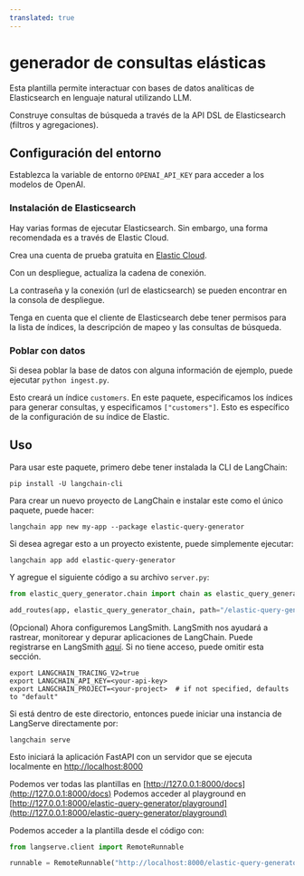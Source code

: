 ```yaml
---
translated: true
---
```


# generador de consultas elásticas

Esta plantilla permite interactuar con bases de datos analíticas de Elasticsearch en lenguaje natural utilizando LLM.

Construye consultas de búsqueda a través de la API DSL de Elasticsearch (filtros y agregaciones).

## Configuración del entorno

Establezca la variable de entorno `OPENAI_API_KEY` para acceder a los modelos de OpenAI.

### Instalación de Elasticsearch

Hay varias formas de ejecutar Elasticsearch. Sin embargo, una forma recomendada es a través de Elastic Cloud.

Crea una cuenta de prueba gratuita en [Elastic Cloud](https://cloud.elastic.co/registration?utm_source=langchain&utm_content=langserve).

Con un despliegue, actualiza la cadena de conexión.

La contraseña y la conexión (url de elasticsearch) se pueden encontrar en la consola de despliegue.

Tenga en cuenta que el cliente de Elasticsearch debe tener permisos para la lista de índices, la descripción de mapeo y las consultas de búsqueda.

### Poblar con datos

Si desea poblar la base de datos con alguna información de ejemplo, puede ejecutar `python ingest.py`.

Esto creará un índice `customers`. En este paquete, especificamos los índices para generar consultas, y especificamos `["customers"]`. Esto es específico de la configuración de su índice de Elastic.

## Uso

Para usar este paquete, primero debe tener instalada la CLI de LangChain:

```shell
pip install -U langchain-cli
```

Para crear un nuevo proyecto de LangChain e instalar este como el único paquete, puede hacer:

```shell
langchain app new my-app --package elastic-query-generator
```

Si desea agregar esto a un proyecto existente, puede simplemente ejecutar:

```shell
langchain app add elastic-query-generator
```

Y agregue el siguiente código a su archivo `server.py`:

```python
from elastic_query_generator.chain import chain as elastic_query_generator_chain

add_routes(app, elastic_query_generator_chain, path="/elastic-query-generator")
```

(Opcional) Ahora configuremos LangSmith.
LangSmith nos ayudará a rastrear, monitorear y depurar aplicaciones de LangChain.
Puede registrarse en LangSmith [aquí](https://smith.langchain.com/).
Si no tiene acceso, puede omitir esta sección.

```shell
export LANGCHAIN_TRACING_V2=true
export LANGCHAIN_API_KEY=<your-api-key>
export LANGCHAIN_PROJECT=<your-project>  # if not specified, defaults to "default"
```

Si está dentro de este directorio, entonces puede iniciar una instancia de LangServe directamente por:

```shell
langchain serve
```

Esto iniciará la aplicación FastAPI con un servidor que se ejecuta localmente en
[http://localhost:8000](http://localhost:8000)

Podemos ver todas las plantillas en [http://127.0.0.1:8000/docs](http://127.0.0.1:8000/docs)
Podemos acceder al playground en [http://127.0.0.1:8000/elastic-query-generator/playground](http://127.0.0.1:8000/elastic-query-generator/playground)

Podemos acceder a la plantilla desde el código con:

```python
from langserve.client import RemoteRunnable

runnable = RemoteRunnable("http://localhost:8000/elastic-query-generator")
```
